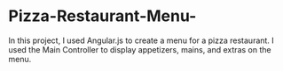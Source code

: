# Pizza-Restaurant-Menu-

In this project, I used Angular.js to create a menu for a pizza restaurant. I used the Main Controller to display appetizers, mains, and extras on the menu. 
